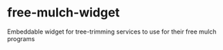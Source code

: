 # free-mulch-widget
Embeddable widget for tree-trimming services to use for their free mulch programs
